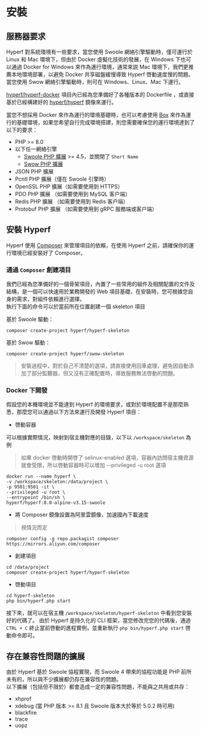 # 安裝

## 服務器要求

Hyperf 對系統環境有一些要求，當您使用 Swoole 網絡引擎驅動時，僅可運行於 Linux 和 Mac 環境下，但由於 Docker 虛擬化技術的發展，在 Windows 下也可以通過 Docker for Windows 來作為運行環境，通常來説 Mac 環境下，我們更推薦本地環境部署，以避免 Docker 共享磁盤緩慢導致 Hyperf 啓動速度慢的問題。當您使用 Swow 網絡引擎驅動時，則可在 Windows、Linux、Mac 下運行。

[hyperf/hyperf-docker](https://github.com/hyperf/hyperf-docker) 項目內已經為您準備好了各種版本的 Dockerfile ，或直接基於已經構建好的 [hyperf/hyperf](https://hub.docker.com/r/hyperf/hyperf) 鏡像來運行。   

當您不想採用 Docker 來作為運行的環境基礎時，也可以考慮使用 [Box](zh-hk/eco/box.md) 來作為運行的基礎環境，如果您希望自行完成環境搭建，則您需要確保您的運行環境達到了以下的要求：   

 - PHP >= 8.0
 - 以下任一網絡引擎
   - [Swoole PHP 擴展](https://github.com/swoole/swoole-src) >= 4.5，並關閉了 `Short Name`
   - [Swow PHP 擴展](https://github.com/swow/swow)
 - JSON PHP 擴展
 - Pcntl PHP 擴展（僅在 Swoole 引擎時）
 - OpenSSL PHP 擴展（如需要使用到 HTTPS）
 - PDO PHP 擴展 （如需要使用到 MySQL 客户端）
 - Redis PHP 擴展 （如需要使用到 Redis 客户端）
 - Protobuf PHP 擴展 （如需要使用到 gRPC 服務端或客户端）

## 安裝 Hyperf

Hyperf 使用 [Composer](https://getcomposer.org) 來管理項目的依賴，在使用 Hyperf 之前，請確保你的運行環境已經安裝好了 Composer。

### 通過 `Composer` 創建項目

我們已經為您準備好的一個骨架項目，內置了一些常用的組件及相關配置的文件及結構，是一個可以快速用於業務開發的 Web 項目基礎，在安裝時，您可根據您自身的需求，對組件依賴進行選擇。   
執行下面的命令可以於當前所在位置創建一個 skeleton 項目

基於 Swoole 驅動：   
```
composer create-project hyperf/hyperf-skeleton 
```
基於 Swow 驅動：   
```
composer create-project hyperf/swow-skeleton 
```

> 安裝過程中，對於自己不清楚的選項，請直接使用回車處理，避免因自動添加了部分監聽器，但又沒有正確配置時，導致服務無法啓動的問題。

### Docker 下開發

假設您的本機環境並不能達到 Hyperf 的環境要求，或對於環境配置不是那麼熟悉，那麼您可以通過以下方法來運行及開發 Hyperf 項目：

- 啓動容器

可以根據實際情況，映射到宿主機對應的目錄，以下以 `/workspace/skeleton` 為例

> 如果 docker 啓動時開啓了 selinux-enabled 選項，容器內訪問宿主機資源就會受限，所以啓動容器時可以增加 --privileged -u root 選項

```shell
docker run --name hyperf \
-v /workspace/skeleton:/data/project \
-p 9501:9501 -it \
--privileged -u root \
--entrypoint /bin/sh \
hyperf/hyperf:8.0-alpine-v3.15-swoole
```

- 將 Composer 鏡像設置為阿里雲鏡像，加速國內下載速度

> 視情況而定

```shell
composer config -g repo.packagist composer https://mirrors.aliyun.com/composer
```

- 創建項目

```shell
cd /data/project
composer create-project hyperf/hyperf-skeleton
```

- 啓動項目

```shell
cd hyperf-skeleton
php bin/hyperf.php start
```

接下來，就可以在宿主機 `/workspace/skeleton/hyperf-skeleton` 中看到您安裝好的代碼了。
由於 Hyperf 是持久化的 CLI 框架，當您修改完您的代碼後，通過 `CTRL + C` 終止當前啓動的進程實例，並重新執行 `php bin/hyperf.php start` 啓動命令即可。

## 存在兼容性問題的擴展

由於 Hyperf 基於 Swoole 協程實現，而 Swoole 4 帶來的協程功能是 PHP 前所未有的，所以與不少擴展都仍存在兼容性的問題。   
以下擴展（包括但不限於）都會造成一定的兼容性問題，不能與之共用或共存：

- xhprof
- xdebug (當 PHP 版本 >= 8.1 且 Swoole 版本大於等於 5.0.2 時可用)
- blackfire
- trace
- uopz
